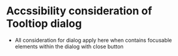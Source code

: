 # Accssibility consideration of Tooltiop dialog

* All consideration for dialog apply here when contains focusable elements within the dialog with close button
